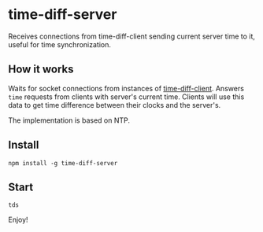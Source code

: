 # time-diff-server
Receives connections from time-diff-client sending current server time to it, useful for time synchronization.

## How it works

Waits for socket connections from instances of [time-diff-client](https://github.com/codealchemist/time-diff-client).
Answers `time` requests from clients with server's current time.
Clients will use this data to get time difference between their clocks and the server's.

The implementation is based on NTP.


## Install

`npm install -g time-diff-server`


## Start

`tds`


Enjoy!
